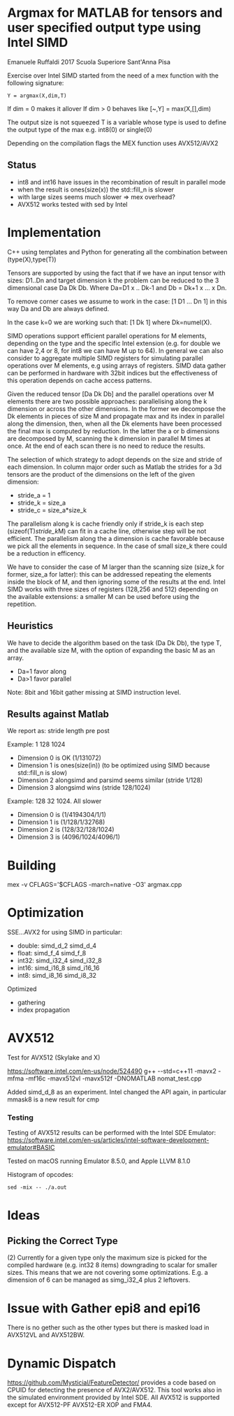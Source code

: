 

# Argmax for MATLAB for tensors and user specified output type using Intel SIMD #

Emanuele Ruffaldi 2017 Scuola Superiore Sant'Anna Pisa

Exercise over Intel SIMD started from the need of a mex function with the following signature:

    Y = argmax(X,dim,T)

If dim = 0 makes it allover
If dim > 0 behaves like [~,Y] = max(X,[],dim)

The output size is not squeezed 
T is a variable whose type is used to define the output type of the max e.g. int8(0) or single(0)

Depending on the compilation flags the MEX function uses AVX512/AVX2

## Status

* int8 and int16 have issues in the recombination of result in parallel mode
* when the result is ones(size(x)) the std::fill_n is slower
* with large sizes seems much slower => mex overhead?
* AVX512 works tested with sed by Intel

# Implementation #

C++ using templates and Python for generating all the combination between (type(X),type(T))

Tensors are supported by using the fact that if we have an input tensor with sizes: D1..Dn and target dimension k 
the problem can be reduced to the 3 dimensional case Da Dk Db.
Where Da=D1 x .. Dk-1 and Db = Dk+1 x ... x Dn.

To remove corner cases we assume to work in the case: [1 D1 ... Dn 1] in this way Da and Db are always defined.

In the case k=0 we are working such that: [1 Dk 1] where Dk=numel(X).

SIMD operations support efficient parallel operations for M elements, depending on the type and the specific Intel
extension (e.g. for double we can have 2,4 or 8, for int8 we can have M up to 64). In general we can also consider 
to aggregate multiple SIMD registers for simulating parallel operations over M elements, e.g using arrays of registers. 
SIMD data gather can be performed in hardware with 32bit indices but the effectiveness of this operation depends on cache access patterns.

Given the reduced tensor [Da Dk Db] and the parallel operations over M elements there are two possible approaches:
parallelising along the k dimension or across the other dimensions. In the former we decompose the Dk elements in
pieces of size M and propagate max and its index in parallel along the dimension, then, when all the Dk elements
have been processed the final max is computed by reduction. In the latter the a or b dimensions are decomposed by M, scanning
the k dimension in parallel M times at once. At the end of each scan there is no need to reduce the results.

The selection of which strategy to adopt depends on the size and stride of each dimension. In column major order such as Matlab the
strides for a 3d tensors are the product of the dimensions on the left of the given dimension:

- stride_a = 1
- stride_k = size_a
- stride_c = size_a*size_k

The parallelism along k is cache friendly only if stride_k is each step (sizeof(T)*stride_k*M) can fit in a cache line, 
otherwise step will be not efficient. The parallelism along the a dimension is cache favorable because we pick all the elements 
in sequence. In the case of small size_k there could be a reduction in efficency.

We have to consider the case of M larger than the scanning size (size_k for former, size_a for latter): this can be addressed repeating
the elements inside the block of M, and then ignoring some of the results at the end. Intel SIMD works with three sizes of registers (128,256 and 512)
depending on the available extensions: a smaller M can be used before using the repetition.

## Heuristics ##

We have to decide the algorithm based on the task (Da Dk Db), the type T, and the available size M, with the option of expanding the basic M as an array.

* Da=1 favor along
* Da>1 favor parallel

Note: 8bit and 16bit gather missing at SIMD instruction level.

## Results against Matlab ##

We report as: stride length pre post

Example: 1 128 1024
* Dimension 0 is OK (1/131072)
* Dimension 1 is ones(size(in)) (to be optimized using SIMD because std::fill_n is slow)
* Dimension 2 alongsimd and parsimd seems similar (stride 1/128)
* Dimension 3 alongsimd wins (stride 128/1024)

Example: 128 32 1024. All slower
* Dimension 0 is (1/4194304/1/1)
* Dimension 1 is (1/128/1/32768)
* Dimension 2 is (128/32/128/1024)
* Dimension 3 is (4096/1024/4096/1)

# Building #

mex -v CFLAGS='$CFLAGS -march=native -O3' argmax.cpp

# Optimization #

SSE...AVX2 for using SIMD in particular:

- double: simd_d_2 simd_d_4
- float: simd_f_4 simd_f_8
- int32: simd_i32_4 simd_i32_8
- int16: simd_i16_8 simd_i16_16
- int8:  simd_i8_16 simd_i8_32

Optimized

- gathering
- index propagation

# AVX512 #
Test for AVX512 (Skylake and X)

https://software.intel.com/en-us/node/524490
g++ --std=c++11 -mavx2 -mfma -mf16c -mavx512vl -mavx512f  -DNOMATLAB nomat_test.cpp 

Added simd_d_8 as an experiment. Intel changed the API again, in particular mmask8 is a new result for cmp

### Testing ###

Testing of AVX512 results can be performed with the Intel SDE Emulator: https://software.intel.com/en-us/articles/intel-software-development-emulator#BASIC

Tested on macOS running Emulator 8.5.0, and Apple LLVM 8.1.0

Histogram of opcodes:
	
	sed -mix -- ./a.out 

# Ideas #
## Picking the Correct Type ##
(2)
Currently for a given type only the maximum size is picked for the compiled hardware (e.g. int32 8 items) downgrading to scalar for smaller sizes. This means that we are not covering some optimizations. E.g. a dimension of 6 can be managed as simg_i32_4 plus 2 leftovers.

# Issue with Gather epi8 and epi16 #

There is no gether such as the other types but there is masked load in AVX512VL and AVX512BW.

# Dynamic Dispatch #

https://github.com/Mysticial/FeatureDetector/ provides a code based on CPUID for detecting the presence of AVX2/AVX512. This tool
works also in the simulated environment provided by Intel SDE. All AVX512 is supported except for AVX512-PF AVX512-ER XOP and FMA4.